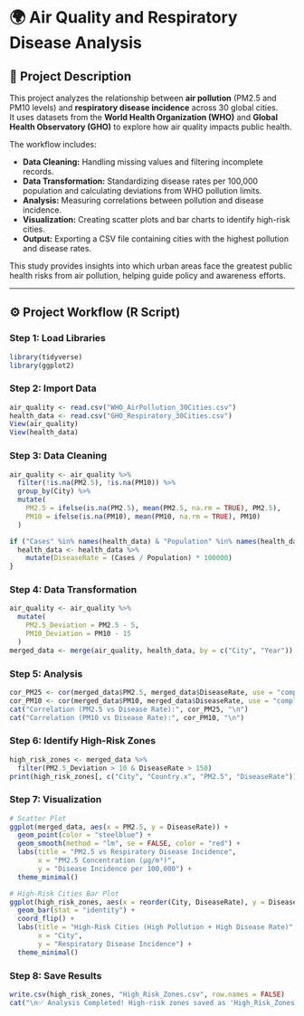 # 🌍 Air Quality and Respiratory Disease Analysis

## 📝 Project Description

This project analyzes the relationship between **air pollution** (PM2.5 and PM10 levels) and **respiratory disease incidence** across 30 global cities.  
It uses datasets from the **World Health Organization (WHO)** and **Global Health Observatory (GHO)** to explore how air quality impacts public health.

The workflow includes:
- **Data Cleaning:** Handling missing values and filtering incomplete records.  
- **Data Transformation:** Standardizing disease rates per 100,000 population and calculating deviations from WHO pollution limits.  
- **Analysis:** Measuring correlations between pollution and disease incidence.  
- **Visualization:** Creating scatter plots and bar charts to identify high-risk cities.  
- **Output:** Exporting a CSV file containing cities with the highest pollution and disease rates.

This study provides insights into which urban areas face the greatest public health risks from air pollution, helping guide policy and awareness efforts.

---

## ⚙️ Project Workflow (R Script)

### Step 1: Load Libraries
```r
library(tidyverse)
library(ggplot2)
```

### Step 2: Import Data
```r
air_quality <- read.csv("WHO_AirPollution_30Cities.csv")
health_data <- read.csv("GHO_Respiratory_30Cities.csv")
View(air_quality)
View(health_data)
```

### Step 3: Data Cleaning
```r
air_quality <- air_quality %>%
  filter(!is.na(PM2.5), !is.na(PM10)) %>%
  group_by(City) %>%
  mutate(
    PM2.5 = ifelse(is.na(PM2.5), mean(PM2.5, na.rm = TRUE), PM2.5),
    PM10 = ifelse(is.na(PM10), mean(PM10, na.rm = TRUE), PM10)
  )

if ("Cases" %in% names(health_data) & "Population" %in% names(health_data)) {
  health_data <- health_data %>%
    mutate(DiseaseRate = (Cases / Population) * 100000)
}
```

### Step 4: Data Transformation
```r
air_quality <- air_quality %>%
  mutate(
    PM2.5_Deviation = PM2.5 - 5,
    PM10_Deviation = PM10 - 15
  )
merged_data <- merge(air_quality, health_data, by = c("City", "Year"))
```

### Step 5: Analysis
```r
cor_PM25 <- cor(merged_data$PM2.5, merged_data$DiseaseRate, use = "complete.obs")
cor_PM10 <- cor(merged_data$PM10, merged_data$DiseaseRate, use = "complete.obs")
cat("Correlation (PM2.5 vs Disease Rate):", cor_PM25, "\n")
cat("Correlation (PM10 vs Disease Rate):", cor_PM10, "\n")
```

### Step 6: Identify High-Risk Zones
```r
high_risk_zones <- merged_data %>%
  filter(PM2.5_Deviation > 10 & DiseaseRate > 150)
print(high_risk_zones[, c("City", "Country.x", "PM2.5", "DiseaseRate")])
```

### Step 7: Visualization
```r
# Scatter Plot
ggplot(merged_data, aes(x = PM2.5, y = DiseaseRate)) +
  geom_point(color = "steelblue") +
  geom_smooth(method = "lm", se = FALSE, color = "red") +
  labs(title = "PM2.5 vs Respiratory Disease Incidence",
       x = "PM2.5 Concentration (µg/m³)",
       y = "Disease Incidence per 100,000") +
  theme_minimal()

# High-Risk Cities Bar Plot
ggplot(high_risk_zones, aes(x = reorder(City, DiseaseRate), y = DiseaseRate, fill = PM2.5)) +
  geom_bar(stat = "identity") +
  coord_flip() +
  labs(title = "High-Risk Cities (High Pollution + High Disease Rate)",
       x = "City",
       y = "Respiratory Disease Incidence") +
  theme_minimal()
```

### Step 8: Save Results
```r
write.csv(high_risk_zones, "High_Risk_Zones.csv", row.names = FALSE)
cat("\n✅ Analysis Completed! High-risk zones saved as 'High_Risk_Zones.csv'\n")
```
